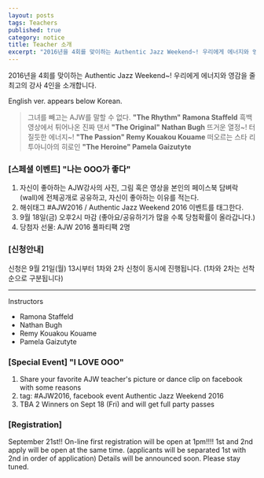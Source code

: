 ```yaml
---
layout: posts
tags: Teachers
published: true
category: notice
title: Teacher 소개
excerpt: "2016년을 4회를 맞이하는 Authentic Jazz Weekend~! 우리에게 에너지와 영감을 줄 최고의 강사 4인을 소개합니다. 신청은 9월 21일(월) 13시부터 1차와 2차 신청이 동시에 진행됩니다."
---
```


2016년을 4회를 맞이하는 Authentic Jazz Weekend~! 우리에게 에너지와 영감을 줄 최고의 강사 4인을 소개합니다.

English ver. appears below Korean.

> 그녀를 빼고는 AJW를 말할 수 없다. **"The Rhythm" Ramona Staffeld**
> 흑백영상에서 튀어나온 진짜 댄서 **"The Original" Nathan Bugh**
> 뜨거운 열정~! 터질듯한 에너지~! **"The Passion" Remy Kouakou Kouame**
> 떠오르는 스타 리투아니아의 히로인 **"The Heroine" Pamela Gaizutyte**


### [스페셜 이벤트] "나는 OOO가 좋다"
1. 자신이 좋아하는 AJW강사의 사진, 그림 혹은 영상을 본인의 페이스북 담벼락(wall)에 전체공개로 공유하고, 자신이 좋아하는 이유를 적는다.
2. 해쉬태그 ‪#‎AJW2016‬ / Authentic Jazz Weekend 2016 이벤트를 태그한다.
3. 9월 18일(금) 오후2시 마감 (좋아요/공유하기가 많을 수록 당첨확률이 올라갑니다.)
4. 당첨자 선물: AJW 2016 풀파티팩 2명

### [신청안내]

신청은 9월 21일(월) 13시부터 1차와 2차 신청이 동시에 진행됩니다. (1차와 2차는 선착순으로 구분됩니다)

-------------------------------

Instructors
- Ramona Staffeld
- Nathan Bugh
- Remy Kouakou Kouame
- Pamela Gaizutyte

### [Special Event] "I LOVE OOO"
1. Share your favorite AJW teacher's picture or dance clip on facebook with some reasons
2. tag: #AJW2016, facebook event Authentic Jazz Weekend 2016
3. TBA 2 Winners on Sept 18 (Fri) and will get full party passes

### [Registration]
September 21st!! On-line first registration will be open at 1pm!!!!
1st and 2nd apply will be open at the same time. (applicants will be separated 1st with 2nd in order of application)
Details will be announced soon. Please stay tuned.
